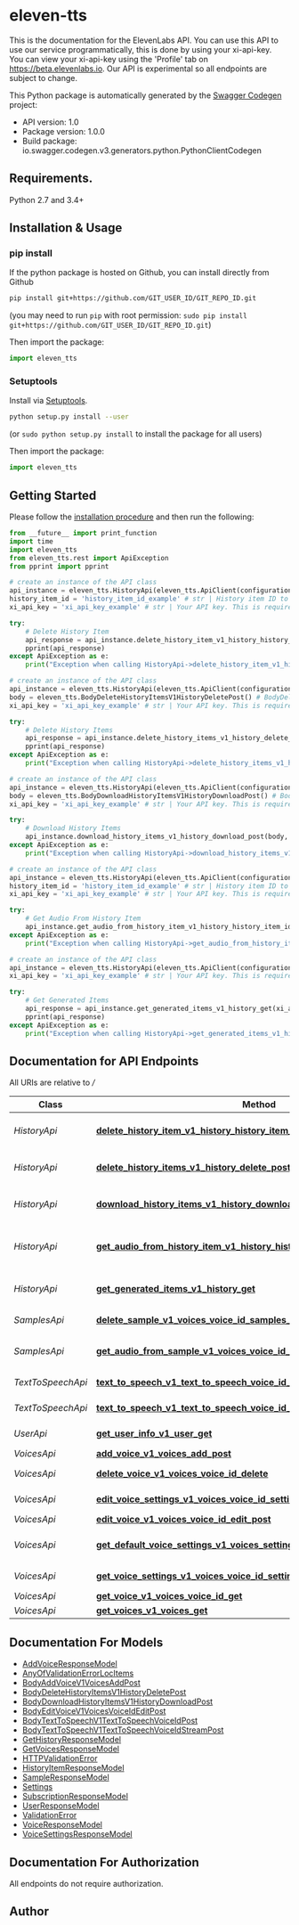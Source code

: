 # eleven-tts
This is the documentation for the ElevenLabs API. You can use this API to use our service programmatically, this is done by using your xi-api-key. <br/> You can view your xi-api-key using the 'Profile' tab on https://beta.elevenlabs.io. Our API is experimental so all endpoints are subject to change.

This Python package is automatically generated by the [Swagger Codegen](https://github.com/swagger-api/swagger-codegen) project:

- API version: 1.0
- Package version: 1.0.0
- Build package: io.swagger.codegen.v3.generators.python.PythonClientCodegen

## Requirements.

Python 2.7 and 3.4+

## Installation & Usage
### pip install

If the python package is hosted on Github, you can install directly from Github

```sh
pip install git+https://github.com/GIT_USER_ID/GIT_REPO_ID.git
```
(you may need to run `pip` with root permission: `sudo pip install git+https://github.com/GIT_USER_ID/GIT_REPO_ID.git`)

Then import the package:
```python
import eleven_tts 
```

### Setuptools

Install via [Setuptools](http://pypi.python.org/pypi/setuptools).

```sh
python setup.py install --user
```
(or `sudo python setup.py install` to install the package for all users)

Then import the package:
```python
import eleven_tts
```

## Getting Started

Please follow the [installation procedure](#installation--usage) and then run the following:

```python
from __future__ import print_function
import time
import eleven_tts
from eleven_tts.rest import ApiException
from pprint import pprint

# create an instance of the API class
api_instance = eleven_tts.HistoryApi(eleven_tts.ApiClient(configuration))
history_item_id = 'history_item_id_example' # str | History item ID to be used, you can use GET https://api.elevenlabs.io/v1/history to receive a list of history items and their IDs.
xi_api_key = 'xi_api_key_example' # str | Your API key. This is required by most endpoints to access our API programatically. You can view your xi-api-key using the 'Profile' tab on the website. (optional)

try:
    # Delete History Item
    api_response = api_instance.delete_history_item_v1_history_history_item_id_delete(history_item_id, xi_api_key=xi_api_key)
    pprint(api_response)
except ApiException as e:
    print("Exception when calling HistoryApi->delete_history_item_v1_history_history_item_id_delete: %s\n" % e)

# create an instance of the API class
api_instance = eleven_tts.HistoryApi(eleven_tts.ApiClient(configuration))
body = eleven_tts.BodyDeleteHistoryItemsV1HistoryDeletePost() # BodyDeleteHistoryItemsV1HistoryDeletePost | 
xi_api_key = 'xi_api_key_example' # str | Your API key. This is required by most endpoints to access our API programatically. You can view your xi-api-key using the 'Profile' tab on the website. (optional)

try:
    # Delete History Items
    api_response = api_instance.delete_history_items_v1_history_delete_post(body, xi_api_key=xi_api_key)
    pprint(api_response)
except ApiException as e:
    print("Exception when calling HistoryApi->delete_history_items_v1_history_delete_post: %s\n" % e)

# create an instance of the API class
api_instance = eleven_tts.HistoryApi(eleven_tts.ApiClient(configuration))
body = eleven_tts.BodyDownloadHistoryItemsV1HistoryDownloadPost() # BodyDownloadHistoryItemsV1HistoryDownloadPost | 
xi_api_key = 'xi_api_key_example' # str | Your API key. This is required by most endpoints to access our API programatically. You can view your xi-api-key using the 'Profile' tab on the website. (optional)

try:
    # Download History Items
    api_instance.download_history_items_v1_history_download_post(body, xi_api_key=xi_api_key)
except ApiException as e:
    print("Exception when calling HistoryApi->download_history_items_v1_history_download_post: %s\n" % e)

# create an instance of the API class
api_instance = eleven_tts.HistoryApi(eleven_tts.ApiClient(configuration))
history_item_id = 'history_item_id_example' # str | History item ID to be used, you can use GET https://api.elevenlabs.io/v1/history to receive a list of history items and their IDs.
xi_api_key = 'xi_api_key_example' # str | Your API key. This is required by most endpoints to access our API programatically. You can view your xi-api-key using the 'Profile' tab on the website. (optional)

try:
    # Get Audio From History Item
    api_instance.get_audio_from_history_item_v1_history_history_item_id_audio_get(history_item_id, xi_api_key=xi_api_key)
except ApiException as e:
    print("Exception when calling HistoryApi->get_audio_from_history_item_v1_history_history_item_id_audio_get: %s\n" % e)

# create an instance of the API class
api_instance = eleven_tts.HistoryApi(eleven_tts.ApiClient(configuration))
xi_api_key = 'xi_api_key_example' # str | Your API key. This is required by most endpoints to access our API programatically. You can view your xi-api-key using the 'Profile' tab on the website. (optional)

try:
    # Get Generated Items
    api_response = api_instance.get_generated_items_v1_history_get(xi_api_key=xi_api_key)
    pprint(api_response)
except ApiException as e:
    print("Exception when calling HistoryApi->get_generated_items_v1_history_get: %s\n" % e)
```

## Documentation for API Endpoints

All URIs are relative to */*

Class | Method | HTTP request | Description
------------ | ------------- | ------------- | -------------
*HistoryApi* | [**delete_history_item_v1_history_history_item_id_delete**](docs/HistoryApi.md#delete_history_item_v1_history_history_item_id_delete) | **DELETE** /v1/history/{history_item_id} | Delete History Item
*HistoryApi* | [**delete_history_items_v1_history_delete_post**](docs/HistoryApi.md#delete_history_items_v1_history_delete_post) | **POST** /v1/history/delete | Delete History Items
*HistoryApi* | [**download_history_items_v1_history_download_post**](docs/HistoryApi.md#download_history_items_v1_history_download_post) | **POST** /v1/history/download | Download History Items
*HistoryApi* | [**get_audio_from_history_item_v1_history_history_item_id_audio_get**](docs/HistoryApi.md#get_audio_from_history_item_v1_history_history_item_id_audio_get) | **GET** /v1/history/{history_item_id}/audio | Get Audio From History Item
*HistoryApi* | [**get_generated_items_v1_history_get**](docs/HistoryApi.md#get_generated_items_v1_history_get) | **GET** /v1/history | Get Generated Items
*SamplesApi* | [**delete_sample_v1_voices_voice_id_samples_sample_id_delete**](docs/SamplesApi.md#delete_sample_v1_voices_voice_id_samples_sample_id_delete) | **DELETE** /v1/voices/{voice_id}/samples/{sample_id} | Delete Sample
*SamplesApi* | [**get_audio_from_sample_v1_voices_voice_id_samples_sample_id_audio_get**](docs/SamplesApi.md#get_audio_from_sample_v1_voices_voice_id_samples_sample_id_audio_get) | **GET** /v1/voices/{voice_id}/samples/{sample_id}/audio | Get Audio From Sample
*TextToSpeechApi* | [**text_to_speech_v1_text_to_speech_voice_id_post**](docs/TextToSpeechApi.md#text_to_speech_v1_text_to_speech_voice_id_post) | **POST** /v1/text-to-speech/{voice_id} | Text To Speech
*TextToSpeechApi* | [**text_to_speech_v1_text_to_speech_voice_id_stream_post**](docs/TextToSpeechApi.md#text_to_speech_v1_text_to_speech_voice_id_stream_post) | **POST** /v1/text-to-speech/{voice_id}/stream | Text To Speech
*UserApi* | [**get_user_info_v1_user_get**](docs/UserApi.md#get_user_info_v1_user_get) | **GET** /v1/user | Get User Info
*VoicesApi* | [**add_voice_v1_voices_add_post**](docs/VoicesApi.md#add_voice_v1_voices_add_post) | **POST** /v1/voices/add | Add Voice
*VoicesApi* | [**delete_voice_v1_voices_voice_id_delete**](docs/VoicesApi.md#delete_voice_v1_voices_voice_id_delete) | **DELETE** /v1/voices/{voice_id} | Delete Voice
*VoicesApi* | [**edit_voice_settings_v1_voices_voice_id_settings_edit_post**](docs/VoicesApi.md#edit_voice_settings_v1_voices_voice_id_settings_edit_post) | **POST** /v1/voices/{voice_id}/settings/edit | Edit Voice Settings
*VoicesApi* | [**edit_voice_v1_voices_voice_id_edit_post**](docs/VoicesApi.md#edit_voice_v1_voices_voice_id_edit_post) | **POST** /v1/voices/{voice_id}/edit | Edit Voice
*VoicesApi* | [**get_default_voice_settings_v1_voices_settings_default_get**](docs/VoicesApi.md#get_default_voice_settings_v1_voices_settings_default_get) | **GET** /v1/voices/settings/default | Get Default Voice Settings
*VoicesApi* | [**get_voice_settings_v1_voices_voice_id_settings_get**](docs/VoicesApi.md#get_voice_settings_v1_voices_voice_id_settings_get) | **GET** /v1/voices/{voice_id}/settings | Get Voice Settings
*VoicesApi* | [**get_voice_v1_voices_voice_id_get**](docs/VoicesApi.md#get_voice_v1_voices_voice_id_get) | **GET** /v1/voices/{voice_id} | Get Voice
*VoicesApi* | [**get_voices_v1_voices_get**](docs/VoicesApi.md#get_voices_v1_voices_get) | **GET** /v1/voices | Get Voices

## Documentation For Models

 - [AddVoiceResponseModel](docs/AddVoiceResponseModel.md)
 - [AnyOfValidationErrorLocItems](docs/AnyOfValidationErrorLocItems.md)
 - [BodyAddVoiceV1VoicesAddPost](docs/BodyAddVoiceV1VoicesAddPost.md)
 - [BodyDeleteHistoryItemsV1HistoryDeletePost](docs/BodyDeleteHistoryItemsV1HistoryDeletePost.md)
 - [BodyDownloadHistoryItemsV1HistoryDownloadPost](docs/BodyDownloadHistoryItemsV1HistoryDownloadPost.md)
 - [BodyEditVoiceV1VoicesVoiceIdEditPost](docs/BodyEditVoiceV1VoicesVoiceIdEditPost.md)
 - [BodyTextToSpeechV1TextToSpeechVoiceIdPost](docs/BodyTextToSpeechV1TextToSpeechVoiceIdPost.md)
 - [BodyTextToSpeechV1TextToSpeechVoiceIdStreamPost](docs/BodyTextToSpeechV1TextToSpeechVoiceIdStreamPost.md)
 - [GetHistoryResponseModel](docs/GetHistoryResponseModel.md)
 - [GetVoicesResponseModel](docs/GetVoicesResponseModel.md)
 - [HTTPValidationError](docs/HTTPValidationError.md)
 - [HistoryItemResponseModel](docs/HistoryItemResponseModel.md)
 - [SampleResponseModel](docs/SampleResponseModel.md)
 - [Settings](docs/Settings.md)
 - [SubscriptionResponseModel](docs/SubscriptionResponseModel.md)
 - [UserResponseModel](docs/UserResponseModel.md)
 - [ValidationError](docs/ValidationError.md)
 - [VoiceResponseModel](docs/VoiceResponseModel.md)
 - [VoiceSettingsResponseModel](docs/VoiceSettingsResponseModel.md)

## Documentation For Authorization

 All endpoints do not require authorization.


## Author


